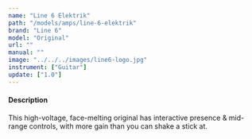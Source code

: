 ```yaml
---
name: "Line 6 Elektrik"
path: "/models/amps/line-6-elektrik"
brand: "Line 6"
model: "Original"
url: ""
manual: ""
image: "../../../images/line6-logo.jpg"
instrument: ["Guitar"]
update: ["1.0"]
---
```

#### Description
This high-voltage, face-melting original has interactive presence & mid-range controls, with more gain than you can shake a stick at.